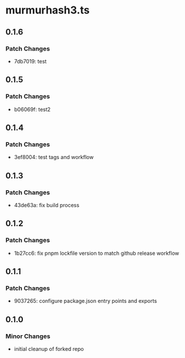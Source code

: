 # murmurhash3.ts

## 0.1.6

### Patch Changes

- 7db7019: test

## 0.1.5

### Patch Changes

- b06069f: test2

## 0.1.4

### Patch Changes

- 3ef8004: test tags and workflow

## 0.1.3

### Patch Changes

- 43de63a: fix build process

## 0.1.2

### Patch Changes

- 1b27cc6: fix pnpm lockfile version to match github release workflow

## 0.1.1

### Patch Changes

- 9037265: configure package.json entry points and exports

## 0.1.0

### Minor Changes

- initial cleanup of forked repo
